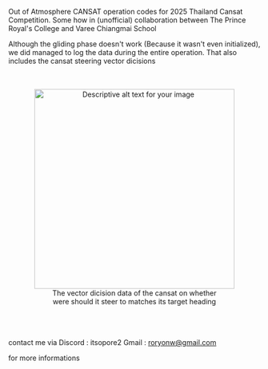 Out of Atmosphere CANSAT operation codes for 2025 Thailand Cansat Competition.
Some how in (unofficial) collaboration between The Prince Royal's College and Varee Chiangmai School

Although the gliding phase doesn't work (Because it wasn't even initialized), we did managed to log the data during the entire operation. 
That also includes the cansat steering vector dicisions



<br>
<br>



<div align="center">
  <img src="https://github.com/user-attachments/assets/a015383d-f600-4d13-bb96-537ffb7df3fe" alt="Descriptive alt text for your image" width="400">
  <br>
  The vector dicision data of the cansat on whether <br>
  were should it steer to matches its target heading
  <br>
</div>

<br>
<br>
<br>















contact me via
Discord : itsopore2
Gmail : roryonw@gmail.com 

for more informations

